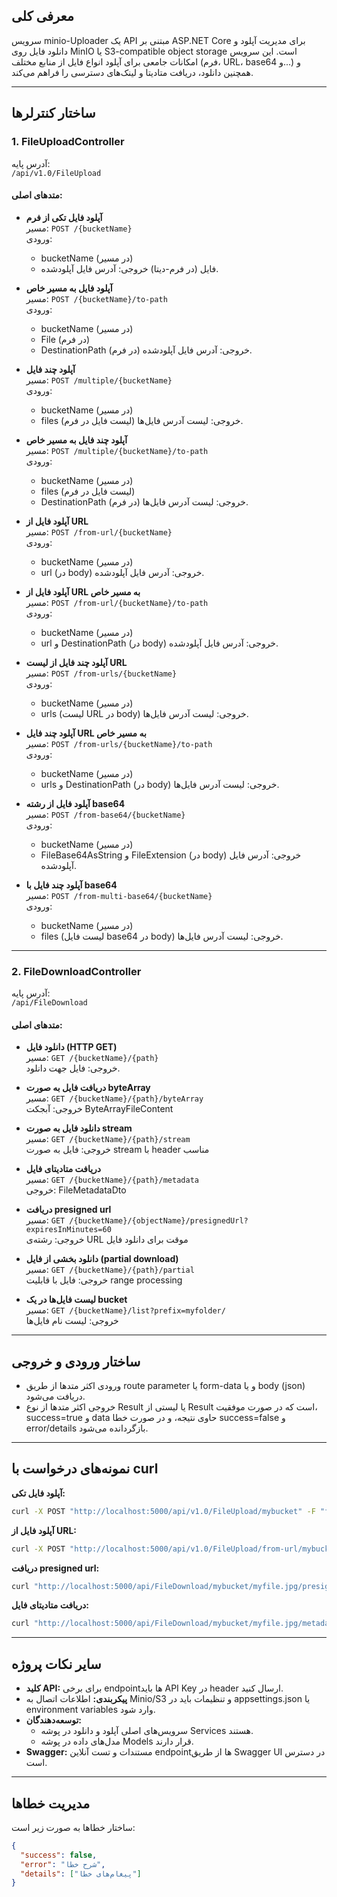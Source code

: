 
## معرفی کلی

سرویس minio-Uploader یک API مبتنی بر ASP.NET Core برای مدیریت آپلود و دانلود فایل روی MinIO یا S3-compatible object storage است. این سرویس امکانات جامعی برای آپلود انواع فایل از منابع مختلف (فرم، URL، base64 و...) و همچنین دانلود، دریافت متادیتا و لینک‌های دسترسی را فراهم می‌کند.

---

## ساختار کنترلرها

### 1. FileUploadController

آدرس پایه:  
`/api/v1.0/FileUpload`

#### متدهای اصلی:

- **آپلود فایل تکی از فرم**  
  مسیر: `POST /{bucketName}`  
  ورودی:  
    - bucketName (در مسیر)
    - فایل (در فرم-دیتا)
  خروجی: آدرس فایل آپلودشده.

- **آپلود فایل به مسیر خاص**  
  مسیر: `POST /{bucketName}/to-path`  
  ورودی:  
    - bucketName (در مسیر)
    - File (در فرم)
    - DestinationPath (در فرم)
  خروجی: آدرس فایل آپلودشده.

- **آپلود چند فایل**  
  مسیر: `POST /multiple/{bucketName}`  
  ورودی:  
    - bucketName (در مسیر)
    - files (لیست فایل در فرم)
  خروجی: لیست آدرس فایل‌ها.

- **آپلود چند فایل به مسیر خاص**  
  مسیر: `POST /multiple/{bucketName}/to-path`  
  ورودی:  
    - bucketName (در مسیر)
    - files (لیست فایل در فرم)
    - DestinationPath (در فرم)
  خروجی: لیست آدرس فایل‌ها.

- **آپلود فایل از URL**  
  مسیر: `POST /from-url/{bucketName}`  
  ورودی:  
    - bucketName (در مسیر)
    - url (در body)
  خروجی: آدرس فایل آپلودشده.

- **آپلود فایل از URL به مسیر خاص**  
  مسیر: `POST /from-url/{bucketName}/to-path`  
  ورودی:  
    - bucketName (در مسیر)
    - url و DestinationPath (در body)
  خروجی: آدرس فایل آپلودشده.

- **آپلود چند فایل از لیست URL**  
  مسیر: `POST /from-urls/{bucketName}`  
  ورودی:  
    - bucketName (در مسیر)
    - urls (لیست URL در body)
  خروجی: لیست آدرس فایل‌ها.

- **آپلود چند فایل URL به مسیر خاص**  
  مسیر: `POST /from-urls/{bucketName}/to-path`  
  ورودی:  
    - bucketName (در مسیر)
    - urls و DestinationPath (در body)
  خروجی: لیست آدرس فایل‌ها.

- **آپلود فایل از رشته base64**  
  مسیر: `POST /from-base64/{bucketName}`  
  ورودی:  
    - bucketName (در مسیر)
    - FileBase64AsString و FileExtension (در body)
  خروجی: آدرس فایل آپلودشده.

- **آپلود چند فایل با base64**  
  مسیر: `POST /from-multi-base64/{bucketName}`  
  ورودی:  
    - bucketName (در مسیر)
    - files (لیست فایل base64 در body)
  خروجی: لیست آدرس فایل‌ها.

---

### 2. FileDownloadController

آدرس پایه:  
`/api/FileDownload`

#### متدهای اصلی:

- **دانلود فایل (HTTP GET)**  
  مسیر: `GET /{bucketName}/{path}`  
  خروجی: فایل جهت دانلود.

- **دریافت فایل به صورت byteArray**  
  مسیر: `GET /{bucketName}/{path}/byteArray`  
  خروجی: آبجکت ByteArrayFileContent

- **دانلود فایل به صورت stream**  
  مسیر: `GET /{bucketName}/{path}/stream`  
  خروجی: فایل به صورت stream با header مناسب

- **دریافت متادیتای فایل**  
  مسیر: `GET /{bucketName}/{path}/metadata`  
  خروجی: FileMetadataDto

- **دریافت presigned url**  
  مسیر: `GET /{bucketName}/{objectName}/presignedUrl?expiresInMinutes=60`  
  خروجی: رشته‌ی URL موقت برای دانلود فایل

- **دانلود بخشی از فایل (partial download)**  
  مسیر: `GET /{bucketName}/{path}/partial`  
  خروجی: فایل با قابلیت range processing

- **لیست فایل‌ها در یک bucket**  
  مسیر: `GET /{bucketName}/list?prefix=myfolder/`  
  خروجی: لیست نام فایل‌ها

---

## ساختار ورودی و خروجی

- ورودی اکثر متدها از طریق route parameter یا form-data و یا body (json) دریافت می‌شود.
- خروجی اکثر متدها از نوع Result یا لیستی از Result است که در صورت موفقیت، success=true و data حاوی نتیجه، و در صورت خطا success=false و error/details بازگردانده می‌شود.

---

## نمونه‌های درخواست با curl

**آپلود فایل تکی:**
```bash
curl -X POST "http://localhost:5000/api/v1.0/FileUpload/mybucket" -F "file=@/path/to/myfile.jpg"
```

**آپلود فایل از URL:**
```bash
curl -X POST "http://localhost:5000/api/v1.0/FileUpload/from-url/mybucket" -H "Content-Type: application/json" -d '"https://example.com/file.jpg"'
```

**دریافت presigned url:**
```bash
curl "http://localhost:5000/api/FileDownload/mybucket/myfile.jpg/presignedUrl?expiresInMinutes=120"
```

**دریافت متادیتای فایل:**
```bash
curl "http://localhost:5000/api/FileDownload/mybucket/myfile.jpg/metadata"
```

---

## سایر نکات پروژه

- **کلید API:** برای برخی endpointها باید API Key در header ارسال کنید.
- **پیکربندی:** اطلاعات اتصال به Minio/S3 و تنظیمات باید در appsettings.json یا environment variables وارد شود.
- **توسعه‌دهندگان:**  
  - سرویس‌های اصلی آپلود و دانلود در پوشه Services هستند.
  - مدل‌های داده در پوشه Models قرار دارند.
- **Swagger:** مستندات و تست آنلاین endpointها از طریق Swagger UI در دسترس است.

---

## مدیریت خطاها

ساختار خطاها به صورت زیر است:
```json
{
  "success": false,
  "error": "شرح خطا",
  "details": ["پیغام‌های خطا"]
}
```
